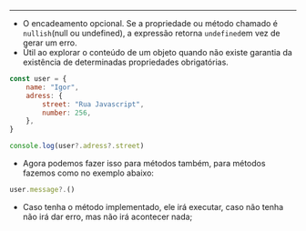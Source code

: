 ___
- O encadeamento opcional. Se a propriedade ou método chamado é `nullish`(null ou undefined), a expressão retorna `undefined`em vez de gerar um erro.
- Útil ao explorar o conteúdo de um objeto quando não existe garantia da existência de determinadas propriedades obrigatórias.
```js
const user = {
	name: "Igor",
	adress: {
		street: "Rua Javascript",
		number: 256,
	},
}

console.log(user?.adress?.street)
```
- Agora podemos fazer isso para métodos também, para métodos fazemos como no exemplo abaixo:
```js
user.message?.()
```
- Caso tenha o método implementado, ele irá executar, caso não tenha não irá dar erro, mas não irá acontecer nada;